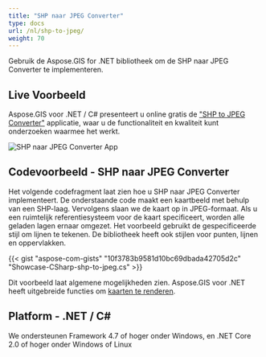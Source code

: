 ```yaml
---
title: "SHP naar JPEG Converter"
type: docs
url: /nl/shp-to-jpeg/
weight: 70
---
```


Gebruik de Aspose.GIS for .NET bibliotheek om de SHP naar JPEG Converter te implementeren.

## **Live Voorbeeld**

Aspose.GIS voor .NET / C# presenteert u online gratis de ["SHP to JPEG Converter"](https://products.aspose.app/gis/viewer/shp-to-jpeg) applicatie, waar u de functionaliteit en kwaliteit kunt onderzoeken waarmee het werkt.

![SHP naar JPEG Converter App](viewer.png)

## **Codevoorbeeld - SHP naar JPEG Converter**

Het volgende codefragment laat zien hoe u SHP naar JPEG Converter implementeert. De onderstaande code maakt een kaartbeeld met behulp van een SHP-laag. Vervolgens slaan we de kaart op in JPEG-formaat. Als u een ruimtelijk referentiesysteem voor de kaart specificeert, worden alle geladen lagen ernaar omgezet.
Het voorbeeld gebruikt de gespecificeerde stijl om lijnen te tekenen. De bibliotheek heeft ook stijlen voor punten, lijnen en oppervlakken.

{{< gist "aspose-com-gists" "10f3783b9581d10bc69dbada42705d2c" "Showcase-CSharp-shp-to-jpeg.cs" >}}

Dit voorbeeld laat algemene mogelijkheden zien. Aspose.GIS voor .NET heeft uitgebreide functies om [kaarten te renderen](https://docs.aspose.com/gis/net/map-rendering/).

## **Platform - .NET / C#**

We ondersteunen Framework 4.7 of hoger onder Windows, en .NET Core 2.0 of hoger onder Windows of Linux
